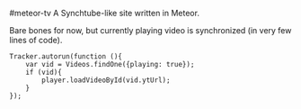 #meteor-tv
A Synchtube-like site written in Meteor.

Bare bones for now, but currently playing video is synchronized (in very few lines of code).
```
Tracker.autorun(function (){
    var vid = Videos.findOne({playing: true});
    if (vid){
        player.loadVideoById(vid.ytUrl);
    }
});
```
